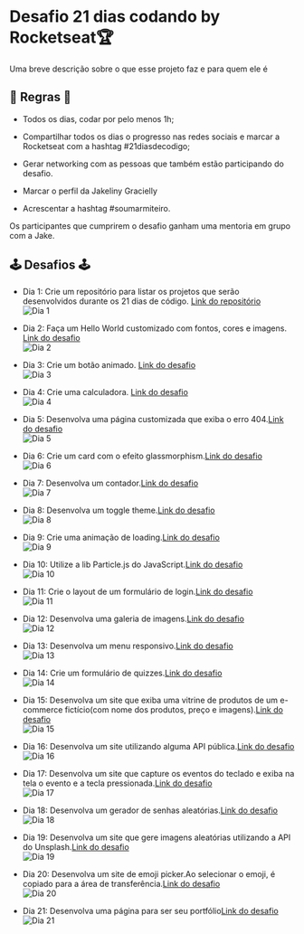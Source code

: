 # Desafio 21 dias codando by Rocketseat🏆​

Uma breve descrição sobre o que esse projeto faz e para quem ele é

## 🏁​ Regras 🏁​

- Todos os dias, codar por pelo menos 1h;
- Compartilhar todos os dias o progresso nas redes sociais e marcar a Rocketseat com a hashtag #21diasdecodigo;
- Gerar networking com as pessoas que também estão participando do desafio.

- Marcar o perfil da Jakeliny Gracielly
- Acrescentar a hashtag #soumarmiteiro.

Os participantes que cumprirem o desafio ganham uma mentoria em grupo com a Jake.

## 🕹️​ Desafios 🕹️​

- Dia 1: Crie um repositório para listar os projetos que serão desenvolvidos durante os 21 dias de código. [Link do repositório](https://github.com/Gabriel-WilliamS/21-dias-de-codigo)
  <br/>![Dia 1](https://media.discordapp.net/attachments/821362753335853147/1009606925605928970/unknown.png?width=150&height=150)

- Dia 2: Faça um Hello World customizado com fontos, cores e imagens. [Link do desafio](https://github.com/Gabriel-WilliamS/21-dias-de-codigo/tree/main/HelloWorld-Dia-2)
  <br/>![Dia 2](https://media.discordapp.net/attachments/821362753335853147/1009606117082546306/unknown.png?width=150&height=150)

- Dia 3: Crie um botão animado. [Link do desafio](https://github.com/Gabriel-WilliamS/21-dias-de-codigo/tree/main/BotaoAnimado-Dia-3)
  <br/>![Dia 3](https://media.discordapp.net/attachments/821362753335853147/1009607919932809277/unknown.png?width=150&height=150)

- Dia 4: Crie uma calculadora. [Link do desafio](https://github.com/Gabriel-WilliamS/21-dias-de-codigo/tree/main/Calculadora-Dia-4)
  <br/>![Dia 4](https://media.discordapp.net/attachments/821362753335853147/1009608067018666055/unknown.png?width=150&height=150)

- Dia 5: Desenvolva uma página customizada que exiba o erro 404.[Link do desafio](https://github.com/Gabriel-WilliamS/21-dias-de-codigo/tree/main/404Error-Dia-5)
  <br/>![Dia 5](https://media.discordapp.net/attachments/821362753335853147/1009608217728405585/unknown.png?width=150&height=150)

- Dia 6: Crie um card com o efeito glassmorphism.[Link do desafio](https://github.com/Gabriel-WilliamS/21-dias-de-codigo/tree/main/GlassmorphismCard-Dia-6)
  <br/>![Dia 6](https://media.discordapp.net/attachments/821362753335853147/1009608338692112394/unknown.png?width=150&height=150)

- Dia 7: Desenvolva um contador.[Link do desafio](https://github.com/Gabriel-WilliamS/21-dias-de-codigo/tree/main/Dia-7-Contador)
  <br/>![Dia 7](https://media.discordapp.net/attachments/821362753335853147/1009608415699537981/unknown.png?width=150&height=150)

- Dia 8: Desenvolva um toggle theme.[Link do desafio](https://github.com/Gabriel-WilliamS/21-dias-de-codigo/tree/main/Dia-8-ToggleTheme)
  <br/>![Dia 8](https://media.discordapp.net/attachments/821362753335853147/1011745228350308443/unknown.png?width=150&height=150)

- Dia 9: Crie uma animação de loading.[Link do desafio](https://github.com/Gabriel-WilliamS/21-dias-de-codigo/tree/main/Dia-9-LoadingAnimate)
  <br/>![Dia 9](https://media.discordapp.net/attachments/821362753335853147/1011745483049422868/unknown.png?width=150&height=150)

- Dia 10: Utilize a lib Particle.js do JavaScript.[Link do desafio](https://github.com/Gabriel-WilliamS/21-dias-de-codigo/tree/main/Dia-10-ParticleJS)
  <br/>![Dia 10](https://media.discordapp.net/attachments/821362753335853147/1011745678155857930/unknown.png?width=150&height=150)

- Dia 11: Crie o layout de um formulário de login.[Link do desafio](https://github.com/Gabriel-WilliamS/21-dias-de-codigo/tree/main/Dia-11-LayoutLogin)
  <br/>![Dia 11](https://media.discordapp.net/attachments/821362753335853147/1011745801598423112/unknown.png?width=150&height=150)

- Dia 12: Desenvolva uma galeria de imagens.[Link do desafio](https://github.com/Gabriel-WilliamS/21-dias-de-codigo/tree/main/Dia-12-ImageGallery)
  <br/>![Dia 12](https://media.discordapp.net/attachments/821362753335853147/1011745915285012591/unknown.png?width=150&height=150)

- Dia 13: Desenvolva um menu responsivo.[Link do desafio](https://github.com/Gabriel-WilliamS/21-dias-de-codigo/tree/main/Dia-13-MenuResponsivo)
  <br/>![Dia 13](https://media.discordapp.net/attachments/821362753335853147/1011746113050652682/unknown.png?width=150&height=150)

- Dia 14: Crie um formulário de quizzes.[Link do desafio](https://github.com/Gabriel-WilliamS/21-dias-de-codigo/tree/main/Dia-14-Quizz)
  <br/>![Dia 14](https://media.discordapp.net/attachments/821362753335853147/1011746227559338196/unknown.png?width=150&height=150)

- Dia 15: Desenvolva um site que exiba uma vitrine de produtos de um e-commerce fictício(com nome dos produtos, preço e imagens).[Link do desafio](https://github.com/Gabriel-WilliamS/21-dias-de-codigo/tree/main/Dia-15-Ecommerce)
  <br/>![Dia 15](https://media.discordapp.net/attachments/821362753335853147/1014335927763619850/unknown.png?width=150&height=150)

- Dia 16: Desenvolva um site utilizando alguma API pública.[Link do desafio](https://github.com/Gabriel-WilliamS/21-dias-de-codigo/tree/main/Dia-16-ApiPublica)
  <br/>![Dia 16](https://media.discordapp.net/attachments/821362753335853147/1014336092390051913/unknown.png?width=150&height=150)

- Dia 17: Desenvolva um site que capture os eventos do teclado e exiba na tela o evento e a tecla pressionada.[Link do desafio]()
  <br/>![Dia 17](https://media.discordapp.net/attachments/821362753335853147/1014336158379032696/unknown.png?width=150&height=150)

- Dia 18: Desenvolva um gerador de senhas aleatórias.[Link do desafio](https://github.com/Gabriel-WilliamS/21-dias-de-codigo/tree/main/Dia-18-GeradordeSenha)
  <br/>![Dia 18](https://media.discordapp.net/attachments/821362753335853147/1014336247487004772/unknown.png?width=150&height=150)

- Dia 19: Desenvolva um site que gere imagens aleatórias utilizando a API do Unsplash.[Link do desafio](https://github.com/Gabriel-WilliamS/21-dias-de-codigo/tree/main/Dia-19-APIUnsplash)
  <br/>![Dia 19](https://media.discordapp.net/attachments/821362753335853147/1014336340923527228/unknown.png?width=150&height=150)

- Dia 20: Desenvolva um site de emoji picker.Ao selecionar o emoji, é copiado para a área de transferência.[Link do desafio](https://github.com/Gabriel-WilliamS/21-dias-de-codigo/tree/main/Dia-20-EmojiPicker)
  <br/>![Dia 20](https://media.discordapp.net/attachments/821362753335853147/1014336432808136724/unknown.png?width=150&height=150)

- Dia 21: Desenvolva uma página para ser seu portfólio[Link do desafio]()
  <br/>![Dia 21](https://media.discordapp.net/attachments/821362753335853147/1014336524139118712/unknown.png?width=150&height=150)
